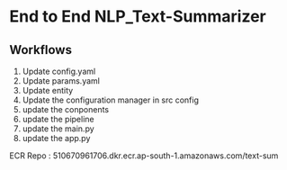 # End to End NLP_Text-Summarizer

## Workflows

1. Update config.yaml
2. Update params.yaml
3. Update entity
4. Update the configuration manager in src config
5. update the conponents
6. update the pipeline
7. update the main.py
8. update the app.py

ECR Repo : 510670961706.dkr.ecr.ap-south-1.amazonaws.com/text-sum
